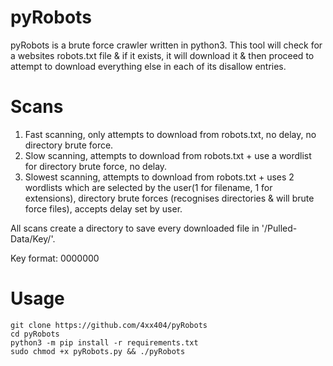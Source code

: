 # pyRobots  

pyRobots is a brute force crawler written in python3. This tool will check for a websites robots.txt file & if it exists, it will download it & then proceed to attempt to download everything else in each of its disallow entries.   

# Scans
1. Fast scanning, only attempts to download from robots.txt, no delay, no directory brute force.  
2. Slow scanning, attempts to download from robots.txt + use a wordlist for directory brute force, no delay.  
3. Slowest scanning, attempts to download from robots.txt + uses 2 wordlists which are selected by the user(1 for filename, 1 for extensions), directory brute forces (recognises directories & will brute force files), accepts delay set by user.  
  
All scans create a directory to save every downloaded file in '/Pulled-Data/Key/'.  
  
Key format: 0000000  

# Usage  
```
git clone https://github.com/4xx404/pyRobots  
cd pyRobots  
python3 -m pip install -r requirements.txt  
sudo chmod +x pyRobots.py && ./pyRobots
```
